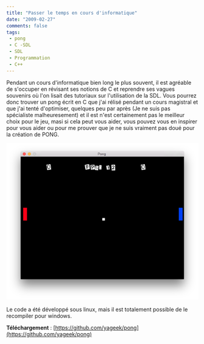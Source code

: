 ```yaml
---
title: "Passer le temps en cours d'informatique"
date: "2009-02-27"
comments: false
tags:
 - pong
 - C -SDL
 - SDL
 - Programmation
 - C++
---
```

Pendant un cours d'informatique bien long le plus souvent, il est agréable de s'occuper en révisant ses notions de C et reprendre ses vagues souvenirs où l'on lisait des tutoriaux sur l'utilisation de la SDL. Vous pourrez donc trouver un pong écrit en C que j'ai rélisé pendant un cours magistral et que j'ai tenté d'optimiser, quelques peu par après (Je ne suis pas spécialiste malheuresement) et il est n'est certainement pas le meilleur choix pour le jeu, masi si cela peut vous aider, vous pouvez vous en inspirer pour vous aider ou pour me prouver que je ne suis vraiment pas doué pour la création de PONG.

![Capture d'écran du jeu réalisé](pong.png)

Le code a été développé sous linux, mais il est totalement possible de le recompiler pour windows.


**Téléchargement** : [https://github.com/yageek/pong](https://github.com/yageek/pong)